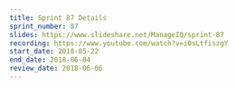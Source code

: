 ```yaml
---
title: Sprint 87 Details
sprint_number: 87
slides: https://www.slideshare.net/ManageIQ/sprint-87
recording: https://www.youtube.com/watch?v=iOsLtfiszgY
start_date: 2018-05-22
end_date: 2018-06-04
review_date: 2018-06-06
---
```

